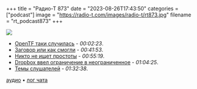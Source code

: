 +++
title = "Радио-Т 873"
date = "2023-08-26T17:43:50"
categories = ["podcast"]
image = "https://radio-t.com/images/radio-t/rt873.jpg"
filename = "rt_podcast873"
+++

![](https://radio-t.com/images/radio-t/rt873.jpg)

- [OpenTF таки случилась](https://opentf.org/announcement) - *00:02:23*.
- [Заговор или как смогли](https://aws.amazon.com/documentdb/) - *00:41:53*.
- [Никто не ищет простоты](https://lukeplant.me.uk/blog/posts/no-one-actually-wants-simplicity/) - *00:55:19*.
- [Dropbox ввел ограничение в неограниченное](https://arstechnica.com/information-technology/2023/08/unlimited-dropbox-plan-is-going-away-because-of-crypto-miners-and-resellers/) - *01:04:25*.
- [Темы слушателей](https://radio-t.com/p/2023/08/22/prep-873/) - *01:32:38*.

[аудио](https://cdn.radio-t.com/rt_podcast873.mp3) • [лог чата](https://chat.radio-t.com/logs/radio-t-873.html)
<audio src="https://cdn.radio-t.com/rt_podcast873.mp3" preload="none"></audio>
